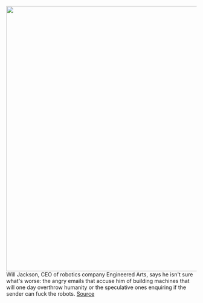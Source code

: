 <img src='https://cdn.vox-cdn.com/thumbor/J5sLs1gP635OpR_oepHLqeD2Y6o=/0x0:2050x1367/1200x675/filters:focal(861x520:1189x848)/cdn.vox-cdn.com/uploads/chorus_image/image/70830908/VRG_ILLO_5179_Robot_Factory.0.jpg' width='700px' /><br/>
Will Jackson, CEO of robotics company Engineered Arts, says he isn't sure what's worse: the angry emails that accuse him of building machines that will one day overthrow humanity or the speculative ones enquiring if the sender can fuck the robots.
<a href='https://www.theverge.com/23054881/engineered-arts-robotic-humanoid-ai-ameca-artificial-intelligence'> Source <a/>